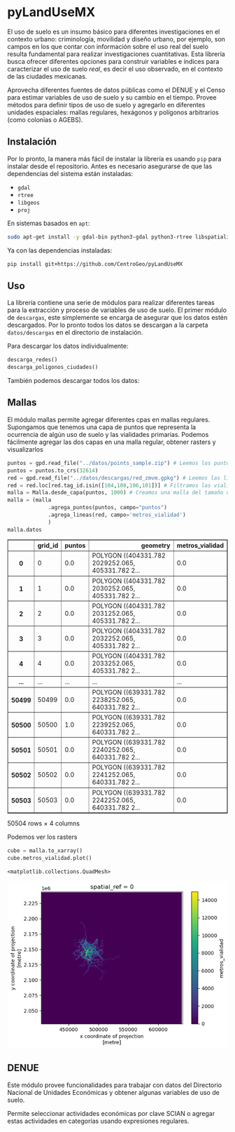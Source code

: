 pyLandUseMX
================

<!-- WARNING: THIS FILE WAS AUTOGENERATED! DO NOT EDIT! -->

El uso de suelo es un insumo básico para diferentes investigaciones en
el contexto urbano: criminología, movilidad y diseño urbano, por
ejemplo, son campos en los que contar con información sobre el uso real
del suelo resulta fundamental para realizar investigaciones
cuantitativas. Esta librería busca ofrecer diferentes opciones para
construir variables e índices para caracterizar el uso de suelo *real*,
es decir el uso observado, en el contexto de las ciudades mexicanas.

Aprovecha diferentes fuentes de datos públicas como el DENUE y el Censo
para estimar variables de uso de suelo y su cambio en el tiempo. Provee
métodos para definir tipos de uso de suelo y agregarlo en diferentes
unidades espaciales: mallas regulares, hexágonos y polígonos arbitrarios
(como colonias o AGEBS).

## Instalación

Por lo pronto, la manera más fácil de instalar la librería es usando
`pip` para instalar desde el repositorio. Antes es necesario asegurarse
de que las dependencias del sistema están instaladas:

- `gdal`
- `rtree`
- `libgeos`
- `proj`

En sistemas basados en `apt`:

``` sh
sudo apt-get install -y gdal-bin python3-gdal python3-rtree libspatialindex-dev libgeos-dev libproj-dev
```

Ya con las dependencias instaladas:

``` sh
pip install git+https://github.com/CentroGeo/pyLandUseMX
```

## Uso

La librería contiene una serie de módulos para realizar diferentes
tareas para la extracción y proceso de variables de uso de suelo. El
primer módulo de `descargas`, este símplemente se encarga de asegurar
que los datos estén descargados. Por lo pronto todos los datos se
descargan a la carpeta `datos/descargas` en el directorio de
instalación.

Para descargar los datos individualmente:

``` python
descarga_redes()
descarga_poligonos_ciudades()
```

También podemos descargar todos los datos:

## Mallas

El módulo mallas permite agregar diferentes cpas en mallas regulares.
Supongamos que tenemos una capa de puntos que representa la ocurrencia
de algún uso de suelo y las vialidades primarias. Podemos fácilmente
agregar las dos capas en una malla regular, obtener rasters y
visualizarlos

``` python
puntos = gpd.read_file("../datos/points_sample.zip") # Leemos los puntos
puntos = puntos.to_crs(32614)
red = gpd.read_file("../datos/descargas/red_zmvm.gpkg") # Leemos las líneas
red = red.loc[red.tag_id.isin([104,108,106,101])] # Filtramos las vialidades primarias
malla = Malla.desde_capa(puntos, 1000) # Creamos una malla del tamaño de los puntos
malla = (malla
             .agrega_puntos(puntos, campo="puntos")
             .agrega_lineas(red, campo='metros_vialidad')
             )
malla.datos
```

<div>
<style scoped>
    .dataframe tbody tr th:only-of-type {
        vertical-align: middle;
    }

    .dataframe tbody tr th {
        vertical-align: top;
    }

    .dataframe thead th {
        text-align: right;
    }
</style>
<table border="1" class="dataframe">
  <thead>
    <tr style="text-align: right;">
      <th></th>
      <th>grid_id</th>
      <th>puntos</th>
      <th>geometry</th>
      <th>metros_vialidad</th>
    </tr>
  </thead>
  <tbody>
    <tr>
      <th>0</th>
      <td>0</td>
      <td>0.0</td>
      <td>POLYGON ((404331.782 2029252.065, 405331.782 2...</td>
      <td>0.0</td>
    </tr>
    <tr>
      <th>1</th>
      <td>1</td>
      <td>0.0</td>
      <td>POLYGON ((404331.782 2030252.065, 405331.782 2...</td>
      <td>0.0</td>
    </tr>
    <tr>
      <th>2</th>
      <td>2</td>
      <td>0.0</td>
      <td>POLYGON ((404331.782 2031252.065, 405331.782 2...</td>
      <td>0.0</td>
    </tr>
    <tr>
      <th>3</th>
      <td>3</td>
      <td>0.0</td>
      <td>POLYGON ((404331.782 2032252.065, 405331.782 2...</td>
      <td>0.0</td>
    </tr>
    <tr>
      <th>4</th>
      <td>4</td>
      <td>0.0</td>
      <td>POLYGON ((404331.782 2033252.065, 405331.782 2...</td>
      <td>0.0</td>
    </tr>
    <tr>
      <th>...</th>
      <td>...</td>
      <td>...</td>
      <td>...</td>
      <td>...</td>
    </tr>
    <tr>
      <th>50499</th>
      <td>50499</td>
      <td>0.0</td>
      <td>POLYGON ((639331.782 2238252.065, 640331.782 2...</td>
      <td>0.0</td>
    </tr>
    <tr>
      <th>50500</th>
      <td>50500</td>
      <td>1.0</td>
      <td>POLYGON ((639331.782 2239252.065, 640331.782 2...</td>
      <td>0.0</td>
    </tr>
    <tr>
      <th>50501</th>
      <td>50501</td>
      <td>0.0</td>
      <td>POLYGON ((639331.782 2240252.065, 640331.782 2...</td>
      <td>0.0</td>
    </tr>
    <tr>
      <th>50502</th>
      <td>50502</td>
      <td>0.0</td>
      <td>POLYGON ((639331.782 2241252.065, 640331.782 2...</td>
      <td>0.0</td>
    </tr>
    <tr>
      <th>50503</th>
      <td>50503</td>
      <td>0.0</td>
      <td>POLYGON ((639331.782 2242252.065, 640331.782 2...</td>
      <td>0.0</td>
    </tr>
  </tbody>
</table>
<p>50504 rows × 4 columns</p>
</div>

Podemos ver los rasters

``` python
cube = malla.to_xarray()
cube.metros_vialidad.plot()
```

    <matplotlib.collections.QuadMesh>

![](index_files/figure-gfm/cell-4-output-2.png)

## DENUE

Este módulo provee funcionalidades para trabajar con datos del
Directorio Nacional de Unidades Económicas y obtener algunas variables
de uso de suelo.

Permite seleccionar actividades económicas por clave SCIAN o agregar
estas actividades en categorías usando expresiones regulares.
